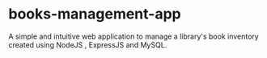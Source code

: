 # books-management-app
A simple and intuitive web application to manage a library's book inventory created using NodeJS , ExpressJS and MySQL.
